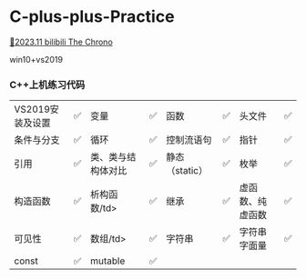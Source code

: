 # C-plus-plus-Practice
[🎈2023.11 bilibili The Chrono](https://www.bilibili.com/video/BV1oD4y1h7S3?p=1&vd_source=4c138922b9dcf3630068f559779b410f)

win10+vs2019

### C++上机练习代码

<table>
    <tr>
        <td>VS2019安装及设置</td> 
        <td>✅ </td> 
        <td>变量</td> 
        <td>✅ </td> 
        <td>函数</td> 
        <td>✅ </td> 
        <td>头文件</td> 
        <td>✅ </td> 
   </tr>
    <tr>
        <td>条件与分支</td> 
        <td>✅ </td> 
        <td>循环</td> 
        <td>✅ </td> 
        <td>控制流语句</td> 
        <td>✅ </td> 
        <td>指针</td> 
        <td>✅ </td> 
    </tr>
    <tr>
        <td>引用</td> 
        <td>✅ </td> 
        <td>类、类与结构体对比</td> 
        <td>✅ </td> 
        <td>静态（static）</td> 
        <td>✅ </td> 
        <td>枚举</td> 
        <td>✅ </td> 
    </tr>
    <tr>
        <td>构造函数</td> 
        <td>✅ </td> 
        <td>析构函数/td> 
        <td>✅ </td> 
        <td>继承</td> 
        <td>✅ </td> 
        <td>虚函数、纯虚函数</td> 
        <td>✅ </td> 
    </tr>
    <tr>
        <td>可见性</td> 
        <td>✅ </td> 
        <td>数组/td> 
        <td>✅ </td> 
        <td>字符串</td> 
        <td>✅ </td> 
        <td>字符串字面量</td> 
        <td>✅ </td> 
    </tr>
    <tr>
        <td>const</td> 
        <td>✅ </td> 
        <td>mutable</td> 
        <td>✅</td> 
        <td></td> 
        <td> </td> 
        <td></td> 
        <td> </td> 
    </tr>
</table>

